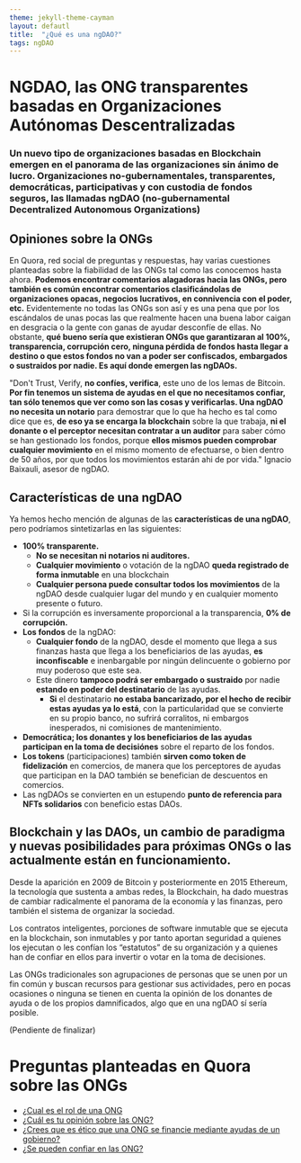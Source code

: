 ```yaml
---
theme: jekyll-theme-cayman
layout: defautl
title:  "¿Qué es una ngDAO?"
tags: ngDAO
---
```

# NGDAO, las ONG transparentes basadas en Organizaciones Autónomas Descentralizadas

### Un nuevo tipo de organizaciones basadas en Blockchain emergen en el panorama de las organizaciones sin ánimo de lucro. Organizaciones no-gubernamentales, transparentes, democráticas, participativas y con custodia de fondos seguros, las llamadas ngDAO (no-gubernamental Decentralized Autonomous Organizations)

## Opiniones sobre la ONGs

En Quora, red social de preguntas y respuestas, hay varias cuestiones planteadas sobre la fiabilidad de las ONGs tal como las conocemos hasta ahora. **Podemos encontrar comentarios alagadoras hacia las ONGs, pero también es común encontrar comentarios clasificándolas de organizaciones opacas, negocios lucrativos, en connivencia con el poder, etc.** Evidentemente no todas las ONGs son así y es una pena que por los escándalos de unas pocas las que realmente hacen una buena labor caigan en desgracia o la gente con ganas de ayudar desconfíe de ellas. No obstante, **qué bueno sería que existieran ONGs que garantizaran al 100%, transparencia, corrupción cero, ninguna pérdida de fondos hasta llegar a destino o que estos fondos no van a poder ser confiscados, embargados o sustraidos por nadie. Es aquí donde emergen las ngDAOs.**

"Don't Trust, Verify, **no confíes, verifica**, este uno de los lemas de Bitcoin. **Por fin tenemos un sistema de ayudas en el que no necesitamos confiar, tan sólo tenemos que ver como son las cosas y verificarlas. Una ngDAO no necesita un notario** para demostrar que lo que ha hecho es tal como dice que es, **de eso ya se encarga la blockchain** sobre la que trabaja, **ni el donante o el perceptor necesitan contratar a un auditor** para saber cómo se han gestionado los fondos, porque **ellos mismos pueden comprobar cualquier movimiento** en el mismo momento de efectuarse, o bien dentro de 50 años, por que todos los movimientos estarán ahi de por vida." Ignacio Baixauli, asesor de ngDAO. 

## Características de una ngDAO

Ya hemos hecho mención de algunas de las **características de una ngDAO**, pero podríamos sintetizarlas en las siguientes:
* **100% transparente.**
  * **No se necesitan ni notarios ni auditores.**
  * **Cualquier movimiento** o votación de la ngDAO **queda registrado de forma inmutable** en una blockchain
  * **Cualquier persona puede consultar todos los movimientos** de la ngDAO desde cualquier lugar del mundo y en cualquier momento presente o futuro.
* Si la corrupción es inversamente proporcional a la transparencia, **0% de corrupción.**
* **Los fondos** de la ngDAO:
  * **Cualquier fondo** de la ngDAO, desde el momento que llega a sus finanzas hasta que llega a los beneficiarios de las ayudas, **es inconfiscable** e inenbargable por ningún delincuente o gobierno por muy poderoso que este sea. 
  * Este dinero **tampoco podrá ser embargado o sustraido** por nadie **estando en poder del destinatario** de las ayudas.
    * **Si** el destinatario **no estaba bancarizado, por el hecho de recibir estas ayudas ya lo está**, con la particularidad que se convierte en su propio banco, no sufrirá corralitos, ni embargos inesperados, ni comisiones de mantenimiento.
* **Democrática; los donantes y los beneficiarios de las ayudas participan en la toma de decisiónes** sobre el reparto de los fondos.
* **Los tokens** (participaciones) también **sirven como token de fidelización** en comercios, de manera que los perceptores de ayudas que participan en la DAO también se benefician de descuentos en comercios.
* Las ngDAOs se convierten en un estupendo **punto de referencia para NFTs solidarios** con beneficio estas DAOs. 

## Blockchain y las DAOs, un cambio de paradigma y nuevas posibilidades para próximas ONGs o las actualmente están en funcionamiento.

Desde la aparición en 2009 de Bitcoin y posteriormente en 2015 Ethereum, la tecnología que sustenta a ambas redes, la Blockchain, ha dado muestras de cambiar radicalmente el panorama de la economía y las finanzas, pero también el sistema de organizar la sociedad.

Los contratos inteligentes, porciones de software inmutable que se ejecuta en la blockchain, son inmutables y por tanto aportan seguridad a quienes los ejecutan o les confían los “estatutos” de su organización y a quienes han de confiar en ellos para invertir o votar en la toma de decisiones.

Las ONGs tradicionales son agrupaciones de personas que se unen por un fin común y buscan recursos para gestionar sus actividades, pero en pocas ocasiones o ninguna se tienen en cuenta la opinión de los donantes de ayuda o de los propios damnificados, algo que en una ngDAO sí sería posible.

(Pendiente de finalizar)

# Preguntas planteadas en Quora sobre las ONGs
* [¿Cual es el rol de una ONG](https://es.quora.com/Cu%C3%A1l-es-el-rol-de-una-ONG)
* [¿Cuál es tu opinión sobre las ONG?](https://es.quora.com/Cu%C3%A1l-es-tu-opini%C3%B3n-sobre-las-ONG-y-su-actuaci%C3%B3n-Positiva-o-negativa)
* [¿Crees que es ético que una ONG se financie mediante ayudas de un gobierno?](https://es.quora.com/Crees-que-es-%C3%A9tico-que-una-ONG-se-financie-mediante-ayudas-de-un-gobierno/answer/Aleix-Orengo-Hermosa?__filter__=all&__nsrc__=notif_page&__sncid__=22862968017&__snid3__=31368981177)
* [¿Se pueden confiar en las ONG?](https://es.quora.com/Se-pueden-confiar-en-las-ONG)
